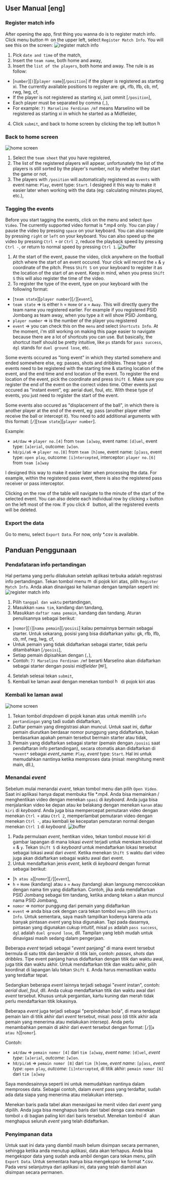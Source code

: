## User Manual [eng]
### Register match info
After opening the app, first thing you wanna do is to register match info. Click menu button <img src="public/buttons/menu.svg" alt="menu" width="15" height="15"> on the upper left, select `Register Match Info`.
You will see this on the screen:
![register match info](public/screenshots/register_match_info.png)
1. Pick `date and time` of the match,
2. Insert the `team name`, both home and away,
3. Insert the `list of the players`, both home and away. The rule is as follow:
  * [`number`][`)`][`player name`][`/position`] if the player is registered as starting xi. The currently available positions to register are: gk, rfb, lfb, cb, mf, rwg, lwg, cf,
  * If the player is not registered as starting xi, just ommit [`/position`],
  * Each player must be separated by comma (`,`),
  * For example: `7) Marselino Ferdinan /mf` means Marselino will be registered as starting xi in which he started as a Midfielder,
4. Click `submit`, and back to home screen by clicking the top left button <img src="public/buttons/home.svg" alt="home" width="15" height="15">

### Back to home screen
![home screen](public/screenshots/homescreen.png)
  1. Select the `team sheet` that you have registered,
  2. The list of the registered players will appear, unfortunately the list of the players is still sorted by the player's number, not by whether they start the game or not,
  3. The players  with `/position` will automatically registered as `events` with event name: `Play`, event type: `Start`. I designed it this way to make it easier later when working with the data (eg: calculating minutes played, etc.),

### Tagging the events
Before you start tagging the events, click on the menu and select `Open Video`. The currently supported video format is *.mp4 only.
You can play / pause the video by pressing `space` on your keyboard. You can also navigate by pressing `right` or `left` on your keyboard. You can also speed up the video by pressing `Ctrl +` or `Ctrl 2`, reduce the playback speed by pressing `Ctrl -`, or return to normal speed by pressing `Ctrl 1`.
![buffer](public/screenshots/buffer.png)
1. At the start of the event, pause the video, click anywhere on the football pitch where the start of an event occured. Your click will record the `x` & `y` coordinate of the pitch. Press `Shift S` on your keyboard to register it as the location of the start of an event. Keep in mind, when you press `Shift S` this will also register the time of the video.
2. To register the type of the event, type on your keyboard with the following format:
  * [`team state`][`player number`][`/`][`event`],
  * `team state` => is either `h` = `Home` or `a` = `Away`. This will directly query the team name you registered earlier. For example if you registered PSID Jombang as team away, when you type a it will show PSID Jombang,
  * `player number` => is the number of the player you registered
  * `event` => you can check this on the `menu` and select `Shortcuts Info`. At the moment, i'm still working on making this page easier to navigate because there are a lot of shortcuts you can use. But basically, the shortcut itself should be pretty intuitive, like `ps` stands for `pass success`, `dgl` stands for `duel ground lose`, etc.

Some events occured as "long event" in which they started somehere and ended somewhere else, eg: passes, shots and dribbles. These type of events need to be registered with the starting time & starting location of the event, and the end time and end location of the event. To register the end location of the event, pick the coordinate and press `Shift E`. Make sure you register the end of the event on the correct video time. Other events just occured as "instant event", eg: aerial duel, foul, etc. With these type of events, you just need to register the start of the event.

Some events also occured as "displacement of the ball", in which there is another player at the end of the event, eg: pass (another player either receive the ball or intercept it). You need to add additional arguments with this format: [`/`][`team state`][`player number`].

Example:
  * `a4/daw` => `player no.[4]` from `team [a]way`, event name: `[d]uel`, event type: `[a]erial`, outcome: `[w]on`.
  * `h8/pi/a6` => `player no.[8]` from `team [h]ome`, event name: `[p]ass`, event type: `open play`, outcome: `[i]ntercepted`, interceptor: `player no.[6]` from `team [a]way`

I designed this way to make it easier later when processing the data. For example, within the registered pass event, there is also the registered pass receiver or pass interceptor.

Clicking on the row of the table will navigate to the minute of the start of the selected event. You can also delete each individual row by clicking `x` button on the left most of the row. If you click <img src="public/buttons/delete.svg" alt="delete" width="15" height="15"> button, all the registered events will be deleted.

### Export the data
Go to menu, select `Export Data`. For now, only *.csv is available.

## Panduan Penggunaan
### Pendafataran info pertandingan
Hal pertama yang perlu dilakukan setelah aplikasi terbuka adalah registrasi info pertandingan. Tekan tombol menu <img src="public/buttons/menu.svg" alt="menu" width="15" height="15"> di pojok kiri atas, pilih `Register Match Info`.
Anda akan dinavigasi ke halaman dengan tampilan seperti ini:
![register match info](public/screenshots/register_match_info.png)
1. Pilih `tanggal dan waktu` pertandingan,
2. Masukkan `nama tim`, kandang dan tandang,
3. Masukkan `daftar nama pemain`, kandang dan tandang. Aturan penulisannya sebagai berikut:
  * [`nomor`][`)`][`nama pemain`][`/posisi`] kalau pemainnya bermain sebagai starter. Untuk sekarang, posisi yang bisa didaftarkan yaitu: gk, rfb, lfb, cb, mf, rwg, lwg, cf,
  * Untuk pemain yang tidak didaftarkan sebagai starter, tidak perlu ditambahkan [`/posisi`],
  * Setiap pemain dipisahkan dengan (`,`),
  * Contoh: `7) Marselino Ferdinan /mf` berarti Marselino akan didaftarkan sebagai starter dengan posisi *midfielder* [`MF`],
4. Setelah selesai tekan `submit`,
5. Kembali ke laman awal dengan menekan tombol <img src="public/buttons/home.svg" alt="home" width="15" height="15"> di pojok kiri atas

### Kembali ke laman awal
![home screen](public/screenshots/homescreen.png)
  1. Tekan tombol *dropdown* di pojok kanan atas untuk memilih `info pertandingan` yang tadi sudah didaftarkan,
  2. Daftar pemain yang diregistrasi akan muncul. Untuk saat ini, daftar pemain diurutkan berdasar nomor punggung yang didaftarkan, bukan berdasarkan apakah pemain tersebut bermain starter atau tidak,
  3. Pemain yang didaftarkan sebagai starter (pemain dengan `/posisi` saat pendaftaran info pertandingan), secara otomatis akan didaftarkan di `*event*` sebagai *event*_name: `Play`, *event* type: `Start`. Hal ini untuk memudahkan nantinya ketika memproses data (misal: menghitung menit main, dll.),

### Menandai *event*
Sebelum mulai menandai *event*, tekan tombol menu dan pilih `Open Video`. Saat ini aplikasi hanya dapat membuka file *.mp4.
Anda bisa memainkan / menghentikan video dengan menekan `spasi` di *keyboard*. Anda juga bisa menjalankan video ke depan atau ke belakang dengan menekan `kanan` atau `kiri` di *keyboard*. Anda juga bisa mempercepat pemutaran video dengan menekan `Ctrl +` atau `Ctrl 2`, memperlambat pemutaran video dengan menekan `Ctrl -`, atau kembali ke kecepatan pemutaran normal dengan menekan `Ctrl 1` di *keyboard*.
![buffer](public/screenshots/buffer.png)
1. Pada permulaan *event*, hentikan video, tekan tombol *mouse* kiri di gambar lapangan di mana lokasi *event* terjadi untuk merekam koordinat `x` & `y`. Tekan `Shift S` di *keyboard* untuk mendaftarkan lokasi tersebut sebagai lokasi awal dari *event*. Ketika menekan `Shift S` waktu dari video juga akan didaftarkan sebagai waktu awal dari event.
2. Untuk mendaftarkan jenis *event*, ketik di *keyboard* dengan format sebagai berikut:
  * [`h atau a`][`nomor`][`/`][`event`],
  * `h` = `Home` (kandang) atau `a` = `Away` (tandang) akan langsung mencocokkan dengan nama tim yang didaftarkan. Contoh, jika anda mendaftarkan PSID Jombang sebagai tim tandang, ketika andang tekan `a` akan muncul nama PSID Jombang,
  * `nomor` => nomor punggung dari pemain yang didaftarkan
  * `event` => anda bisa cek dengan cara tekan tombol `menu` pilih `Shortcuts Info`. Untuk sementara, saya masih tampilkan kodenya karena ada banyak pintasan *event* yang bisa digunakan. Tapi pada dasarnya, pintasan yang digunakan cukup intuitif, misal `ps` adalah `pass success`, `dgl` adalah `duel ground lose`, dll. Tampilan yang lebih mudah untuk dinavigasi masih sedang dalam pengerjaan.

Beberapa *event* terjadi sebagai "*event* panjang" di mana event tersebut bermula di satu titik dan berakhir di titik lain, contoh: *passes*, *shots* dan *dribbles*. Tipe event panjang harus didaftarkan dengan titik dan waktu awal, juga titik dan waktu akhir. Untuk mendaftarkan titik dan waktu akhir, pilih koordinat di lapangan lalu tekan `Shift E`. Anda harus memastikan waktu yang terdaftar tepat.

Sedangkan beberapa *event* lainnya terjadi sebagai "*event* instan", contoh: *aerial duel*, *foul*, dll. Anda cukup mendaftarkan titik dan waktu awal dari *event* tersebut. Khusus untuk pergantian, kartu kuning dan merah tidak perlu mendaftarkan titik lokasinya.

Beberapa *event* juga terjadi sebagai "perpindahan bola", di mana terdapat pemain lain di titik akhir dari *event* tersebut, misal: *pass* (di titik akhir ada pemain yang menerima atau melakukan intersep). Anda perlu menambahkan pemain di akhir dari event tersebut dengan format: [`/`][`a atau h`][`nomor`].

Contoh:
  * `a4/daw` => `pemain nomor [4]` dari `tim [a]way`, *event name*: `[d]uel`, *event type*: `[a]erial`, *outcome*: `[w]on`.
  * `h8/pi/a6` => `pemain nomor [8]` dari `tim [h]ome`, *event name*: `[p]ass`, *event type*: `open play`, *outcome*: `[i]ntercepted`, di titik akhir: `pemain nomor [6]` dari `tim [a]way`

Saya mendesainnya seperti ini untuk memudahkan nantinya dalam memproses data. Sebagai contoh, dalam *event* pass yang terdaftar, sudah ada data siapa yang menerima atau melakukan intersep.

Menekan baris pada tabel akan menavigasi ke menit video dari *event* yang dipilih. Anda juga bisa menghapus baris dari tabel denga cara menekan tombol `x` di bagian paling kiri dari baris tersebut. Menekan tombol <img src="public/buttons/delete.svg" alt="delete" width="15" height="15"> akan menghapus seluruh *event* yang telah didaftarkan.

### Penyimpanan data
Untuk saat ini data yang diambil masih belum disimpan secara permanen, sehingga ketika anda menutup aplikasi, data akan terhapus. Anda bisa mengekspor data yang sudah anda ambil dengan cara tekan menu, pilih `Export Data`. Untuk sementara hanya bisa mengekspor ke format *.csv.
Pada versi selanjutnya dari aplikasi ini, data yang telah diambil akan disimpan secara permanen.
